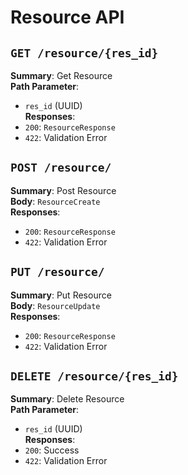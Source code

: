 # Resource API

## `GET /resource/{res_id}`

**Summary**: Get Resource  
**Path Parameter**:
- `res_id` (UUID)  
**Responses**:
- `200`: `ResourceResponse`
- `422`: Validation Error

## `POST /resource/`

**Summary**: Post Resource  
**Body**: `ResourceCreate`  
**Responses**:
- `200`: `ResourceResponse`
- `422`: Validation Error

## `PUT /resource/`

**Summary**: Put Resource  
**Body**: `ResourceUpdate`  
**Responses**:
- `200`: `ResourceResponse`
- `422`: Validation Error

## `DELETE /resource/{res_id}`

**Summary**: Delete Resource  
**Path Parameter**:
- `res_id` (UUID)  
**Responses**:
- `200`: Success
- `422`: Validation Error
